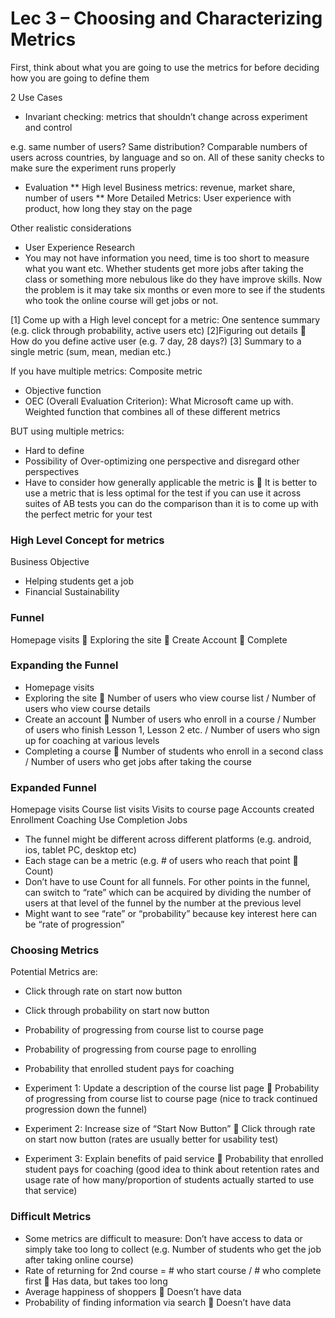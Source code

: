 # Lec 3 – Choosing and Characterizing Metrics

First, think about what you are going to use the metrics for before deciding how you are going to define them

2 Use Cases
- Invariant checking: metrics that shouldn’t change across experiment and control

e.g. same number of users? Same distribution? Comparable numbers of users across countries, by language and so on. All of these sanity checks to make sure the experiment runs properly

- Evaluation
** High level Business metrics: revenue, market share, number of users
** More Detailed Metrics: User experience with product, how long they stay on the page

Other realistic considerations
- User Experience Research
- You may not have information you need, time is too short to measure what you want etc. Whether students get more jobs after taking the class or something more nebulous like do they have improve skills. Now the problem is it may take six months or even more to see if the students who took the online course will get jobs or not.

[1] Come up with a High level concept for a metric: One sentence summary (e.g. click through probability, active users etc)
[2]Figuring out details  How do you define active user (e.g. 7 day, 28 days?)
[3] Summary to a single metric (sum, mean, median etc.)

If you have multiple metrics: Composite metric
- Objective function
- OEC (Overall Evaluation Criterion): What Microsoft came up with. Weighted function that combines all of these different metrics

BUT using multiple metrics:
- Hard to define
- Possibility of Over-optimizing one perspective and disregard other perspectives
- Have to consider how generally applicable the metric is  It is better to use a metric that is less optimal for the test if you can use it across suites of AB tests you can do the comparison than it is to come up with the perfect metric for your test

### High Level Concept for metrics
Business Objective
- Helping students get a job
- Financial Sustainability 

### Funnel
Homepage visits  Exploring the site  Create Account  Complete

### Expanding the Funnel
- Homepage visits 
- Exploring the site  Number of users who view course list / Number of users who view course details
- Create an account  Number of users who enroll in a course / Number of users who finish Lesson 1, Lesson 2 etc. / Number of users who sign up for coaching at various levels
- Completing a course  Number of students who enroll in a second class / Number of users who get jobs after taking the course

### Expanded Funnel
Homepage visits
Course list visits
Visits to course page
Accounts created
Enrollment
Coaching Use
Completion
Jobs

- The funnel might be different across different platforms (e.g. android, ios, tablet PC, desktop etc)
- Each stage can be a metric (e.g. # of users who reach that point  Count)
- Don’t have to use Count for all funnels. For other points in the funnel, can switch to “rate” which can be acquired by dividing the number of users at that level of the funnel by the number at the previous level 
- Might want to see “rate” or “probability” because key interest here can be “rate of progression”

### Choosing Metrics
Potential Metrics are:
- Click through rate on start now button
- Click through probability on start now button
- Probability of progressing from course list to course page
- Probability of progressing from course page to enrolling
- Probability that enrolled student pays for coaching

- Experiment 1: Update a description of the course list page  Probability of progressing from course list to course page (nice to track continued progression down the funnel)
- Experiment 2: Increase size of “Start Now Button”  Click through rate on start now button (rates are usually better for usability test)
- Experiment 3: Explain benefits of paid service  Probability that enrolled student pays for coaching (good idea to think about retention rates and usage rate of how many/proportion of students actually started to use that service)

### Difficult Metrics
- Some metrics are difficult to measure: Don’t have access to data or simply take too long to collect (e.g. Number of students who get the job after taking online course)
- Rate of returning for 2nd course = # who start course / # who complete first  Has data, but takes too long
- Average happiness of shoppers  Doesn’t have data
- Probability of finding information via search  Doesn’t have data




